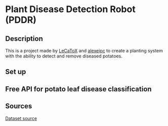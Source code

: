 # Plant Disease Detection Robot (PDDR)

## Description

This is a project made by <a href="https://github.com/LeCaToX">LeCaToX<a> and <a href="https://github.com/alexeipc">alexeipc<a> to create a planting system with the ability to detect and remove diseased potatoes.

## Set up

## Free API for potato leaf disease classification

## Sources
<a href="https://www.kaggle.com/datasets/arjuntejaswi/plant-village">Dataset source<a>

